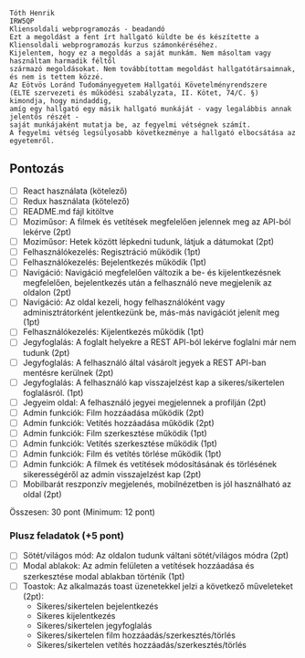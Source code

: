 ```
Tóth Henrik
IRW5QP
Kliensoldali webprogramozás - beadandó
Ezt a megoldást a fent írt hallgató küldte be és készítette a Kliensoldali webprogramozás kurzus számonkéréséhez.
Kijelentem, hogy ez a megoldás a saját munkám. Nem másoltam vagy használtam harmadik féltől
származó megoldásokat. Nem továbbítottam megoldást hallgatótársaimnak, és nem is tettem közzé.
Az Eötvös Loránd Tudományegyetem Hallgatói Követelményrendszere
(ELTE szervezeti és működési szabályzata, II. Kötet, 74/C. §) kimondja, hogy mindaddig,
amíg egy hallgató egy másik hallgató munkáját - vagy legalábbis annak jelentős részét -
saját munkájaként mutatja be, az fegyelmi vétségnek számít.
A fegyelmi vétség legsúlyosabb következménye a hallgató elbocsátása az egyetemről.
```
## Pontozás

- [ ] React használata (kötelező)
- [ ] Redux használata (kötelező)
- [ ] README.md fájl kitöltve
- [ ] Moziműsor: A filmek és vetítések megfelelően jelennek meg az API-ból lekérve (2pt)
- [ ] Moziműsor: Hetek között lépkedni tudunk, látjuk a dátumokat (2pt)
- [ ] Felhasználókezelés: Regisztráció működik (1pt)
- [ ] Felhasználókezelés: Bejelentkezés működik (1pt)
- [ ] Navigáció: Navigáció megfelelően változik a be- és kijelentkezésnek megfelelően, bejelentkezés után a felhasználó neve megjelenik az oldalon (2pt)
- [ ] Navigáció: Az oldal kezeli, hogy felhasználóként vagy adminisztrátorként jelentkezünk be, más-más navigációt jelenít meg (1pt)
- [ ] Felhasználókezelés: Kijelentkezés működik (1pt)
- [ ] Jegyfoglalás: A foglalt helyekre a REST API-ból lekérve foglalni már nem tudunk (2pt)
- [ ] Jegyfoglalás: A felhasználó által vásárolt jegyek a REST API-ban mentésre kerülnek (2pt)
- [ ] Jegyfoglalás: A felhasználó kap visszajelzést kap a sikeres/sikertelen foglalásról. (1pt)
- [ ] Jegyeim oldal: A felhasználó jegyei megjelennek a profilján (2pt)
- [ ] Admin funkciók: Film hozzáadása működik (2pt)
- [ ] Admin funkciók: Vetítés hozzáadása működik (2pt)
- [ ] Admin funkciók: Film szerkesztése működik (1pt)
- [ ] Admin funkciók: Vetítés szerkesztése működik (1pt)
- [ ] Admin funkciók: Film és vetítés törlése működik (1pt)
- [ ] Admin funkciók: A filmek és vetítések módosításának és törlésének sikerességéről az admin visszajelzést kap (2pt)
- [ ] Mobilbarát reszponzív megjelenés, mobilnézetben is jól használható az oldal (2pt)

Összesen: 30 pont (Minimum: 12 pont)

### Plusz feladatok (+5 pont)
- [ ] Sötét/világos mód: Az oldalon tudunk váltani sötét/világos módra (2pt)
- [ ] Modal ablakok: Az admin felületen a vetítések hozzáadása és szerkesztése modal ablakban történik (1pt)
- [ ] Toastok: Az alkalmazás toast üzenetekkel jelzi a következő műveleteket (2pt):
  - Sikeres/sikertelen bejelentkezés
  - Sikeres kijelentkezés
  - Sikeres/sikertelen jegyfoglalás
  - Sikeres/sikertelen film hozzáadás/szerkesztés/törlés
  - Sikeres/sikertelen vetítés hozzáadás/szerkesztés/törlés

